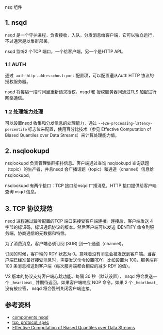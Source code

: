 <!-- ---
title: nsq 组件
date: 2018-09-07 12:47:17
category: language, go, nsq, doc
--- -->

nsq 组件

## 1. nsqd

nsqd 是一个守护进程，负责接收，入队，分发消息给客户端，它可以独立运行，不过通常是以集群部署。

nsqd 监听2 个TCP 端口，一个给客户端，另一个是HTTP API。

### 1.1 AUTH

通过`-auth-http-address=host:port` 配置项，可以配置遵从Auth HTTP 协议的授权服务器。

nsqd 将每隔一段时间里重新请求授权，nsqd 和 授权服务器间通过TLS 加密进行网络通信。


### 1.2 处理能力处理

可以设置nsqd 收集和分发信息的处理能力，通过 `--e2e-processing-latency-percentile` 标志位来配置，使用百分比技术（参见 Effective Computation of Biased Quantiles over Data Streams）来计算处理能力值。


## 2. nsqlookupd

nsqlookupd 负责管理集群拓扑信息。客户端通过查询 nsqlookupd 查询话题（topic）的生产者，并且nsqd 会广播话题（topic）和通道（channel）信息给nsqlookupd。

nsqlookupd 有两个接口：TCP 接口给nsqd 广播消息，HTTP 接口提供给客户端查询 nsqd 信息。


## 3. TCP 协议规范

nsqd 进程通过监听配置的TCP 端口来接受客户端连接。连接后，客户端发送 4 字节的标识码，标识通讯协议的版本。然后客户端可以发送 IDENTIFY 命令到服务端，协商通信的元数据和特性。

为了消费消息，客户端必须订阅 (SUB) 到一个通道（channel)。

订阅的时候，客户端的 RDY 状态为 0。意味着没有消息会被发送到客户端。当客户端已经准备好接受消息时，需要发送命令设置RDY，比如设置为 100，服务端将100 条消息推送到客户端（每次服务端都会相应的减少 RDY 的值）。

V2 版本的协议支持客户端心跳功能。每隔 30 秒（默认设置）， nsqd 将会发送一个 `_heartbeat_` 并期待返回。如果客户端响应 NOP 命令。如果 2 个 `_heartbeat_` 没有被应答， nsqd 将会强制关闭客户端连接。


## 参考资料

- [components nsqd](https://nsq.io/components/nsqd.html)
- [tcp_protocol_spec](https://nsq.io/clients/tcp_protocol_spec.html)
- [Effective Computation of Biased Quantiles over Data Streams](http://www.cs.rutgers.edu/~muthu/bquant.pdf)